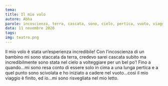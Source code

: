```yaml
---
tema:
title: Il mio volo
autore: Abha
parole: incoscienza, terra, cascata, sono, cielo, pertica, vuoto, viaggio
data: 11 novembre 2020
tags: 
img: teatro.png
---
```

Il mio volo è stata un’esperienza incredibile! Con l’incoscienza di un bambino mi sono staccata da terra, credevo sarei cascata subito ma incredibilmente sono stata nel cielo a volteggiare per un bel po’! Fino a quando…mi sono resa conto di essere solo in cima a una lunga pertica e a quel punto sono scivolata e ho iniziato a cadere nel vuoto…così il mio viaggio è finito, ed io…mi sono risvegliata nel mio letto.
